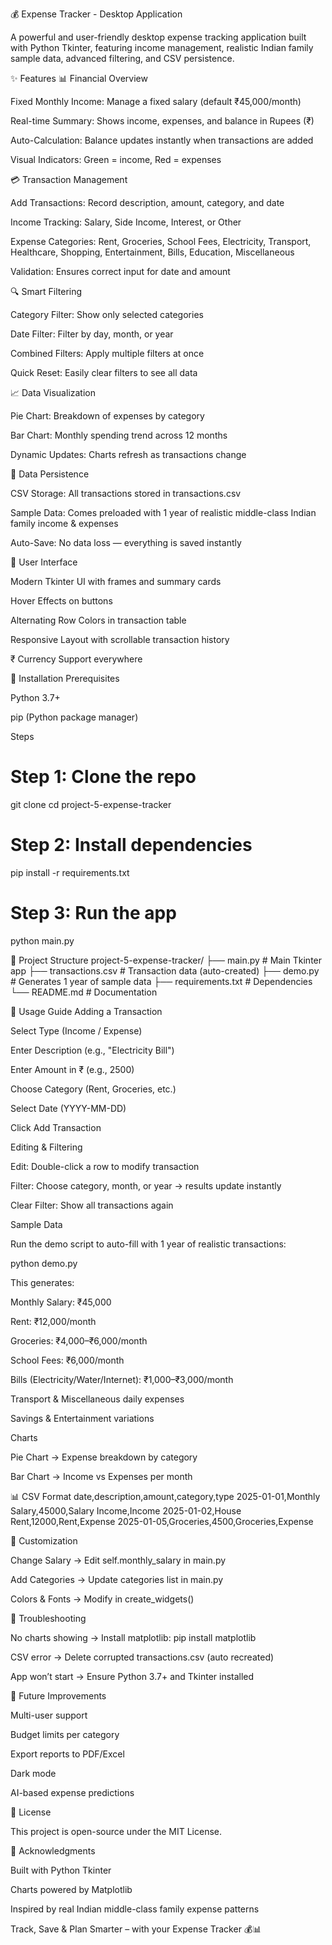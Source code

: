 💰 Expense Tracker - Desktop Application

A powerful and user-friendly desktop expense tracking application built with Python Tkinter, featuring income management, realistic Indian family sample data, advanced filtering, and CSV persistence.

✨ Features
📊 Financial Overview

Fixed Monthly Income: Manage a fixed salary (default ₹45,000/month)

Real-time Summary: Shows income, expenses, and balance in Rupees (₹)

Auto-Calculation: Balance updates instantly when transactions are added

Visual Indicators: Green = income, Red = expenses

💳 Transaction Management

Add Transactions: Record description, amount, category, and date

Income Tracking: Salary, Side Income, Interest, or Other

Expense Categories: Rent, Groceries, School Fees, Electricity, Transport, Healthcare, Shopping, Entertainment, Bills, Education, Miscellaneous

Validation: Ensures correct input for date and amount

🔍 Smart Filtering

Category Filter: Show only selected categories

Date Filter: Filter by day, month, or year

Combined Filters: Apply multiple filters at once

Quick Reset: Easily clear filters to see all data

📈 Data Visualization

Pie Chart: Breakdown of expenses by category

Bar Chart: Monthly spending trend across 12 months

Dynamic Updates: Charts refresh as transactions change

💾 Data Persistence

CSV Storage: All transactions stored in transactions.csv

Sample Data: Comes preloaded with 1 year of realistic middle-class Indian family income & expenses

Auto-Save: No data loss — everything is saved instantly

🎨 User Interface

Modern Tkinter UI with frames and summary cards

Hover Effects on buttons

Alternating Row Colors in transaction table

Responsive Layout with scrollable transaction history

₹ Currency Support everywhere

🚀 Installation
Prerequisites

Python 3.7+

pip (Python package manager)

Steps
# Step 1: Clone the repo
git clone <repository-url>
cd project-5-expense-tracker

# Step 2: Install dependencies
pip install -r requirements.txt

# Step 3: Run the app
python main.py

📁 Project Structure
project-5-expense-tracker/
├── main.py              # Main Tkinter app
├── transactions.csv     # Transaction data (auto-created)
├── demo.py              # Generates 1 year of sample data
├── requirements.txt     # Dependencies
└── README.md            # Documentation

🎯 Usage Guide
Adding a Transaction

Select Type (Income / Expense)

Enter Description (e.g., "Electricity Bill")

Enter Amount in ₹ (e.g., 2500)

Choose Category (Rent, Groceries, etc.)

Select Date (YYYY-MM-DD)

Click Add Transaction

Editing & Filtering

Edit: Double-click a row to modify transaction

Filter: Choose category, month, or year → results update instantly

Clear Filter: Show all transactions again

Sample Data

Run the demo script to auto-fill with 1 year of realistic transactions:

python demo.py


This generates:

Monthly Salary: ₹45,000

Rent: ₹12,000/month

Groceries: ₹4,000–₹6,000/month

School Fees: ₹6,000/month

Bills (Electricity/Water/Internet): ₹1,000–₹3,000/month

Transport & Miscellaneous daily expenses

Savings & Entertainment variations

Charts

Pie Chart → Expense breakdown by category

Bar Chart → Income vs Expenses per month

📊 CSV Format
date,description,amount,category,type
2025-01-01,Monthly Salary,45000,Salary Income,Income
2025-01-02,House Rent,12000,Rent,Expense
2025-01-05,Groceries,4500,Groceries,Expense

🔧 Customization

Change Salary → Edit self.monthly_salary in main.py

Add Categories → Update categories list in main.py

Colors & Fonts → Modify in create_widgets()

🐛 Troubleshooting

No charts showing → Install matplotlib: pip install matplotlib

CSV error → Delete corrupted transactions.csv (auto recreated)

App won’t start → Ensure Python 3.7+ and Tkinter installed

🚀 Future Improvements

Multi-user support

Budget limits per category

Export reports to PDF/Excel

Dark mode

AI-based expense predictions

📄 License

This project is open-source under the MIT License.

🙏 Acknowledgments

Built with Python Tkinter

Charts powered by Matplotlib

Inspired by real Indian middle-class family expense patterns

Track, Save & Plan Smarter – with your Expense Tracker 💰📊